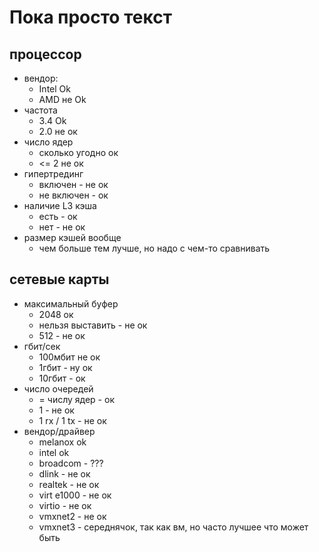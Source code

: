 # Пока просто текст

## процессор

- вендор:
  - Intel Ok
  - AMD не Ok
- частота
  - 3.4 Ok
  - 2.0 не ок
- число ядер
  - сколько угодно ок
  - <= 2 не ок
- гипертрединг
  - включен - не ок
  - не включен - ок
- наличие L3 кэша
  - есть - ок
  - нет - не ок
- размер кэшей вообще
  - чем больше тем лучше, но надо с чем-то сравнивать

## сетевые карты

- максимальный буфер
  - 2048 ок
  - нельзя выставить - не ок
  - 512 - не ок
- гбит/сек
  - 100мбит не ок
  - 1гбит - ну ок
  - 10гбит - ок
- число очередей
  - = числу ядер - ок
  - 1 - не ок
  - 1 rx / 1 tx - не ок
- вендор/драйвер
  - melanox ok
  - intel ok
  - broadcom - ???
  - dlink - не ок
  - realtek - не ок
  - virt e1000 - не ок
  - virtio - не ок
  - vmxnet2 - не ок
  - vmxnet3 - середнячок, так как вм, но часто лучшее что может быть
